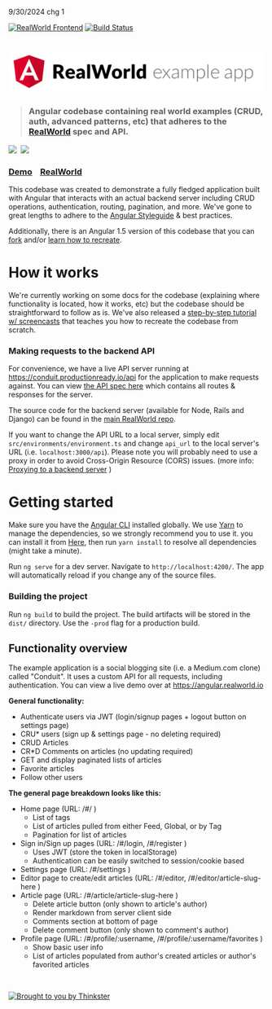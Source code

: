 9/30/2024 chg 1

[![RealWorld Frontend](https://img.shields.io/badge/realworld-frontend-%23783578.svg)](http://realworld.io)
[![Build Status](https://travis-ci.org/gothinkster/angular-realworld-example-app.svg?branch=master)](https://travis-ci.org/gothinkster/angular-realworld-example-app)

# ![Angular Example App](logo.png)

> ### Angular codebase containing real world examples (CRUD, auth, advanced patterns, etc) that adheres to the [RealWorld](https://github.com/gothinkster/realworld-example-apps) spec and API.

<a href="https://stackblitz.com/edit/angular-realworld" target="_blank"><img width="187" src="https://github.com/gothinkster/realworld/blob/master/media/edit_on_blitz.png?raw=true" /></a>&nbsp;&nbsp;<a href="https://thinkster.io/tutorials/building-real-world-angular-2-apps" target="_blank"><img width="384" src="https://raw.githubusercontent.com/gothinkster/realworld/master/media/learn-btn-hr.png" /></a>

### [Demo](https://angular.realworld.io)&nbsp;&nbsp;&nbsp;&nbsp;[RealWorld](https://github.com/gothinkster/realworld)

This codebase was created to demonstrate a fully fledged application built with Angular that interacts with an actual backend server including CRUD operations, authentication, routing, pagination, and more. We've gone to great lengths to adhere to the [Angular Styleguide](https://angular.io/styleguide) & best practices.

Additionally, there is an Angular 1.5 version of this codebase that you can [fork](https://github.com/gothinkster/angularjs-realworld-example-app) and/or [learn how to recreate](https://thinkster.io/angularjs-es6-tutorial).

# How it works

We're currently working on some docs for the codebase (explaining where functionality is located, how it works, etc) but the codebase should be straightforward to follow as is. We've also released a [step-by-step tutorial w/ screencasts](https://thinkster.io/tutorials/building-real-world-angular-2-apps) that teaches you how to recreate the codebase from scratch.

### Making requests to the backend API

For convenience, we have a live API server running at https://conduit.productionready.io/api for the application to make requests against. You can view [the API spec here](https://github.com/GoThinkster/productionready/blob/master/api) which contains all routes & responses for the server.

The source code for the backend server (available for Node, Rails and Django) can be found in the [main RealWorld repo](https://github.com/gothinkster/realworld).

If you want to change the API URL to a local server, simply edit `src/environments/environment.ts` and change `api_url` to the local server's URL (i.e. `localhost:3000/api`). Please note you will probably need to use a proxy in order to avoid Cross-Origin Resource (CORS) issues. (more info: [Proxying to a backend server](https://angular.io/guide/build#proxying-to-a-backend-server) )

# Getting started

Make sure you have the [Angular CLI](https://github.com/angular/angular-cli#installation) installed globally. We use [Yarn](https://yarnpkg.com) to manage the dependencies, so we strongly recommend you to use it. you can install it from [Here](https://yarnpkg.com/en/docs/install), then run `yarn install` to resolve all dependencies (might take a minute).

Run `ng serve` for a dev server. Navigate to `http://localhost:4200/`. The app will automatically reload if you change any of the source files.

### Building the project

Run `ng build` to build the project. The build artifacts will be stored in the `dist/` directory. Use the `-prod` flag for a production build.

## Functionality overview

The example application is a social blogging site (i.e. a Medium.com clone) called "Conduit". It uses a custom API for all requests, including authentication. You can view a live demo over at https://angular.realworld.io

**General functionality:**

- Authenticate users via JWT (login/signup pages + logout button on settings page)
- CRU\* users (sign up & settings page - no deleting required)
- CRUD Articles
- CR\*D Comments on articles (no updating required)
- GET and display paginated lists of articles
- Favorite articles
- Follow other users

**The general page breakdown looks like this:**

- Home page (URL: /#/ )
  - List of tags
  - List of articles pulled from either Feed, Global, or by Tag
  - Pagination for list of articles
- Sign in/Sign up pages (URL: /#/login, /#/register )
  - Uses JWT (store the token in localStorage)
  - Authentication can be easily switched to session/cookie based
- Settings page (URL: /#/settings )
- Editor page to create/edit articles (URL: /#/editor, /#/editor/article-slug-here )
- Article page (URL: /#/article/article-slug-here )
  - Delete article button (only shown to article's author)
  - Render markdown from server client side
  - Comments section at bottom of page
  - Delete comment button (only shown to comment's author)
- Profile page (URL: /#/profile/:username, /#/profile/:username/favorites )
  - Show basic user info
  - List of articles populated from author's created articles or author's favorited articles

<br />

[![Brought to you by Thinkster](https://raw.githubusercontent.com/gothinkster/realworld/master/media/end.png)](https://thinkster.io)
